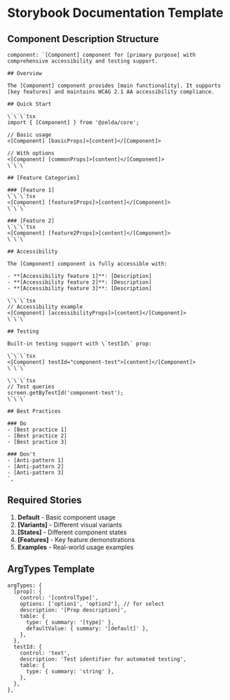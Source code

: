 # Storybook Documentation Template

## Component Description Structure

```tsx
component: `[Component] component for [primary purpose] with comprehensive accessibility and testing support.

## Overview

The [Component] component provides [main functionality]. It supports [key features] and maintains WCAG 2.1 AA accessibility compliance.

## Quick Start

\`\`\`tsx
import { [Component] } from '@zelda/core';

// Basic usage
<[Component] [basicProps]>[content]</[Component]>

// With options
<[Component] [commonProps]>[content]</[Component]>
\`\`\`

## [Feature Categories]

### [Feature 1]
\`\`\`tsx
<[Component] [feature1Props]>[content]</[Component]>
\`\`\`

### [Feature 2]
\`\`\`tsx
<[Component] [feature2Props]>[content]</[Component]>
\`\`\`

## Accessibility

The [Component] component is fully accessible with:

- **[Accessibility feature 1]**: [Description]
- **[Accessibility feature 2]**: [Description]
- **[Accessibility feature 3]**: [Description]

\`\`\`tsx
// Accessibility example
<[Component] [accessibilityProps]>[content]</[Component]>
\`\`\`

## Testing

Built-in testing support with \`testId\` prop:

\`\`\`tsx
<[Component] testId="component-test">[content]</[Component]>
\`\`\`

\`\`\`tsx
// Test queries
screen.getByTestId('component-test');
\`\`\`

## Best Practices

### Do
- [Best practice 1]
- [Best practice 2]
- [Best practice 3]

### Don't
- [Anti-pattern 1]
- [Anti-pattern 2]
- [Anti-pattern 3]
`,
```

## Required Stories

1. **Default** - Basic component usage
2. **[Variants]** - Different visual variants
3. **[States]** - Different component states
4. **[Features]** - Key feature demonstrations
5. **Examples** - Real-world usage examples

## ArgTypes Template

```tsx
argTypes: {
  [prop]: {
    control: '[controlType]',
    options: ['option1', 'option2'], // for select
    description: '[Prop description]',
    table: {
      type: { summary: '[type]' },
      defaultValue: { summary: '[default]' },
    },
  },
  testId: {
    control: 'text',
    description: 'Test identifier for automated testing',
    table: {
      type: { summary: 'string' },
    },
  },
},
```